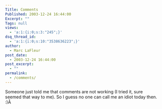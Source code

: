 ```yaml
---
Title: Comments
Published: 2003-12-24 16:44:00
Excerpt: ""
Tags: null
views:
  - 'a:1:{i:0;s:3:"245";}'
dsq_thread_id:
  - 'a:1:{i:0;s:10:"3538636223";}'
author:
  - Marc LaFleur
post_date:
  - 2003-12-24 16:44:00
post_excerpt:
  - ""
permalink:
  - /comments/
---
```

<div class="Section1"> <p>Someone just told me that comments are not working (I tried it, sure seemed that way to me). So I guess no one can call me an idiot today then. :)Â </p></div>